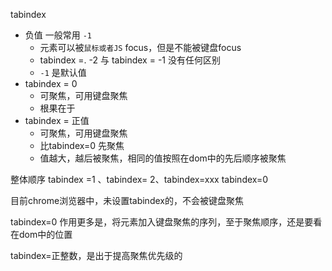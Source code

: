 
tabindex

+ 负值 一般常用 `-1`
	+ 元素可以被`鼠标或者JS` focus，但是不能被键盘focus
	+ tabindex =. -2 与 tabindex = -1  没有任何区别
	+ `-1` 是默认值
+ tabindex = 0   
	+ 可聚焦，可用键盘聚焦
	+ 根果在于
+ tabindex = 正值
	+ 可聚焦，可用键盘聚焦
	+ 比tabindex=0 先聚焦
	+ 值越大，越后被聚焦，相同的值按照在dom中的先后顺序被聚焦

整体顺序
tabindex =1 、tabindex= 2、tabindex=xxx
tabindex=0

目前chrome浏览器中，未设置tabindex的，不会被键盘聚焦

tabindex=0 作用更多是，将元素加入键盘聚焦的序列，至于聚焦顺序，还是要看在dom中的位置

tabindex=正整数，是出于提高聚焦优先级的